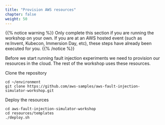 ```yaml
---
title: "Provision AWS resources"
chapter: false
weight: 50
---
```


{{% notice warning %}}
Only complete this section if you are running the workshop on your own. If you are at an AWS hosted event (such as re:Invent, Kubecon, Immersion Day, etc), these steps have already been executed for you.
{{% /notice %}}

Before we start running fault injection experiments we need to provision our resources in the cloud. The rest of the workshop uses these resources.

Clone the repository

```
cd ~/environment
git clone https://github.com/aws-samples/aws-fault-injection-simulator-workshop.git
```

Deploy the resources

```
cd aws-fault-injection-simulator-workshop
cd resources/templates
./deploy.sh
```
